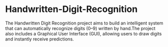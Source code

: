 # Handwritten-Digit-Recognition
The Handwritten Digit Recognition project aims to build an intelligent system that can automatically recognize digits (0–9) written by hand.The project also includes a Graphical User Interface (GUI), allowing users to draw digits and instantly receive predictions.
